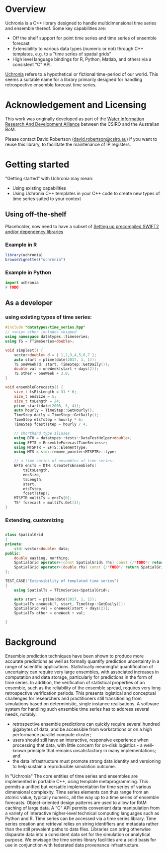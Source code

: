 # Overview

Uchronia is a C++ library designed to handle multidimensional time series and ensemble thereof. Some key capabilities are:
* Off the shelf support for point time series and time series of ensemble forecast
* Extensibility to various data types (numeric or not) through C++ templates, e.g. to a "time series of spatial grids"
* High level language bindings for R, Python, Matlab, and others via a consistent "C" API. 

[Uchronia](https://en.wikipedia.org/wiki/Uchronia) refers to a hypothetical or fictional time-period of our world. This seems a suitable name for a library primarily designed for handling retrospective ensemble forecast time series.

# Acknowledgement and Licensing

This work was originally developed as part of the [Water Information Research And Development Alliance](https://www.csiro.au/en/Research/LWF/Areas/Water-resources/Assessing-water-resources/WIRADA/About
) between the CSIRO and the Australian BoM. 

Please contact David Robertson (david.robertson@csiro.au) if you want to reuse this library, to facilitate the maintenance of IP registers.

# Getting started

"Getting started" with Uchronia may mean:
* Using existing capabilities
* Using Uchronia C++ templates in your C++ code to create new types of time series suited to your context

## Using off-the-shelf

Placeholder, now need to have a subset of [Setting up precompiled SWIFT2 and/or dependency libraries](https://confluence.csiro.au/pages/viewpage.action?pageId=376901923)

### Example in R

```r
library(uchronia)
browseVignettes("uchronia")
```

### Example in Python

```python
import uchronia
# TODO
```

## As a developer

### using existing types of time series:

```c++
#include "datatypes/time_series.hpp"
// <snip> other includes skipped
using namespace datatypes::timeseries;
using TS = TTimeSeries<double>;

void simplest() {
    vector<double> d = { 1,2,3,4,5,6,7 };
    auto start = ptime(date(2017, 1, 1));
    TS oneWeek(d, start, TimeStep::GetDaily());
    double val = oneWeek[start + days(2)];
    TS other = oneWeek + 3.0;
}

void ensembleForecasts() {
    size_t tsEtsLength = 31 * 6;
    size_t ensSize = 5;
    size_t tsLength = 24;
    ptime start(date(2008, 3, 4));
    auto hourly = TimeStep::GetHourly();
    TimeStep daily = TimeStep::GetDaily();
    TimeStep etsTstep = hourly * 6;
    TimeStep fcastTstep = hourly / 4;

    // shorthand type aliases
    using DTH = datatypes::tests::DataTestHelper<double>;
    using EFTS = EnsembleForecastTimeSeries<>;
    using MTSPTR = EFTS::ElementType;
    using MTS = std::remove_pointer<MTSPTR>::type;

    // a time series of ensembles of time series:
    EFTS ensTs = DTH::CreateTsEnsembleTs(
        tsEtsLength,
        ensSize,
        tsLength,
        start,
        etsTstep,
        fcastTstep);
    MTSPTR multiTs = ensTs[0];
    TS* forecast = multiTs.Get(3);
} 
```

### Extending, customizing 

```c++ 

class SpatialGrid
{
private:
    std::vector<double> data;
public:
    double easting, northing;
    SpatialGrid operator+(const SpatialGrid& rhs) const {/*TODO*/ return SpatialGrid(); }
    SpatialGrid operator+(double rhs) const {/*TODO*/ return SpatialGrid(); }
};

TEST_CASE("Extensibility of templated time series")
{
    using SpatialTs = TTimeSeries<SpatialGrid>;

    auto start = ptime(date(2017, 1, 1));
    SpatialTs oneWeek(7, start, TimeStep::GetDaily());
    SpatialGrid val = oneWeek[start + days(2)];
    SpatialTs other = oneWeek + val;

}
```

# Background

Ensemble prediction techniques have been shown to produce more accurate predictions as well as formally quantify prediction uncertainty in a range of scientific applications. Statistically meaningful quantification of uncertainty can require very large ensembles, with associated increases in computation and data storage, particularly for predictions in the form of time series. In addition, the verification of statistical properties of an ensemble, such as the reliability of the ensemble spread, requires very long retrospective verification periods. This presents logistical and conceptual challenges for researchers and practitioners still transitioning from simulations based on deterministic, single instance realisations. A software system for handling such ensemble time series has to address several needs, notably: 
* retrospective ensemble predictions can quickly require several hundred gigabytes of data, and be accessible from workstations or on a high performance parallel compute cluster; 
* users should still have an interactive, responsive experience when processing that data, with little concern for on-disk logistics - a well-known principle that remains unsatisfactory in many implementations; and 
* the data infrastructure must promote strong data identity and versioning to help sustain a reproducible simulation outcome.   

In "Uchronia" The core entities of time series and ensembles are implemented in portable C++, using template metaprogramming. This permits a unified but versatile implementation for time series of various dimensional complexity. Time series elements can thus range from an atomic value, typically numeric, all the way up to a time series of ensemble forecasts. Object-oriented design patterns are used to allow for RAM caching of large data. A “C“ API permits convenient data manipulation from a variety of interactive higher-level technical computing languages such as Python and R. Time series can be accessed via a time series library. Time series creation and retrieval relies on string identifiers and metadata rather than the still prevalent paths to data files. Libraries can bring otherwise disparate data into a consistent data set for the simulation or analytical purpose. We envisage the time series library facilities are a solid basis for use in conjunction with federated data provenance infrastructure. 
